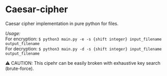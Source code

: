 # Caesar-cipher
Caesar cipher implementation in pure python for files.

*Usage:*<br>
For encryption:
`$ python3 main.py -e -s {shift integer} input_filename output_filename`
<br>
For decryption:
`$ python3 main.py -d -s {shift integer} input_filename output_filename`

⚠ CAUTION: This cipehr can be easily broken with exhaustive key search (brute-force).
